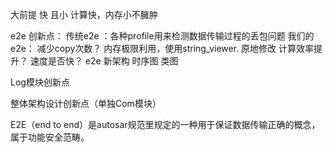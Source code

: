

大前提  快 且小  计算快，内存小不臃肿 


e2e 创新点：
	传统e2e ：各种profile用来检测数据传输过程的丢包问题
	我们的e2e：
		减少copy次数？
			内存极限利用，使用string_viewer. 原地修改
		计算效率提升？
			速度是否快？
e2e 新架构
	时序图
	类图	


Log模块创新点


整体架构设计创新点（单独Com模块）




E2E（end to end）是autosar规范里规定的一种用于保证数据传输正确的概念，属于功能安全范畴。